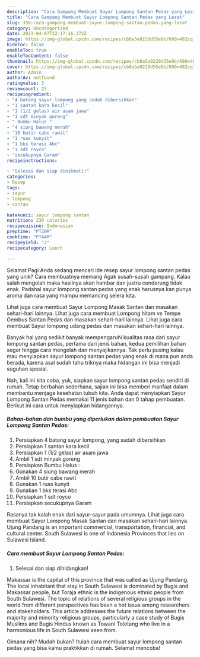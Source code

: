 ```yaml
---
description: "Cara Gampang Membuat Sayur Lompong Santan Pedas yang Lezat"
title: "Cara Gampang Membuat Sayur Lompong Santan Pedas yang Lezat"
slug: 358-cara-gampang-membuat-sayur-lompong-santan-pedas-yang-lezat
category: Uncategorized
date: 2023-04-07T22:17:16.372Z
image: https://img-global.cpcdn.com/recipes/cb8a5e9220d55e9b/680x482cq70/sayur-lompong-santan-pedas-foto-resep-utama.jpg
hideToc: false
enableToc: true
enableTocContent: false
thumbnail: https://img-global.cpcdn.com/recipes/cb8a5e9220d55e9b/680x482cq70/sayur-lompong-santan-pedas-foto-resep-utama.jpg
cover: https://img-global.cpcdn.com/recipes/cb8a5e9220d55e9b/680x482cq70/sayur-lompong-santan-pedas-foto-resep-utama.jpg
author: Admin
authorAv: notfound
ratingvalue: 3
reviewcount: 25
recipeingredient:
- "4 batang sayur lompong yang sudah dibersihkan"
- "1 santan kara kecil"
- "1 (1/2 gelas) air asam jawa"
- "1 sdt minyak goreng"
- " Bumbu Halus "
- "4 siung bawang merah"
- "10 butir cabe rawit"
- "1 ruas kunyit"
- "1 bks terasi Abc"
- "1 sdt royco"
- "secukupnya Garam"
recipeinstructions:

- "Selesai dan siap dinikmati!"
categories:
- Resep
tags:
- sayur
- lompong
- santan

katakunci: sayur lompong santan 
nutrition: 239 calories
recipecuisine: Indonesian
preptime: "PT20M"
cooktime: "PT44M"
recipeyield: "2"
recipecategory: Lunch

---
```



Selamat Pagi Anda sedang mencari ide resep sayur lompong santan pedas yang unik? Cara membuatnya memang Agak susah-susah gampang. Kalau salah mengolah maka hasilnya akan hambar dan justru cenderung tidak enak. Padahal sayur lompong santan pedas yang enak harusnya kan punya aroma dan rasa yang mampu memancing selera kita.


Lihat juga cara membuat Sayur Lompong Masak Santan dan masakan sehari-hari lainnya. Lihat juga cara membuat Lompong hitam vs Tempe Gembus Santan Pedas dan masakan sehari-hari lainnya. Lihat juga cara membuat Sayur lompong udang pedas dan masakan sehari-hari lainnya.

Banyak hal yang sedikit banyak mempengaruhi kualitas rasa dari sayur lompong santan pedas, pertama dari jenis bahan, kedua pemilihan bahan segar hingga cara mengolah dan menyajikannya. Tak perlu pusing kalau mau menyiapkan sayur lompong santan pedas yang enak di mana pun anda berada, karena asal sudah tahu triknya maka hidangan ini bisa menjadi suguhan spesial.


Nah, kali ini kita coba, yuk, siapkan sayur lompong santan pedas sendiri di rumah. Tetap berbahan sederhana, sajian ini bisa memberi manfaat dalam membantu menjaga kesehatan tubuh kita. Anda dapat menyiapkan Sayur Lompong Santan Pedas memakai 11 jenis bahan dan 0 tahap pembuatan. Berikut ini cara untuk menyiapkan hidangannya.

<!--inarticleads1-->

##### Bahan-bahan dan bumbu yang diperlukan dalam pembuatan Sayur Lompong Santan Pedas:

1. Persiapkan 4 batang sayur lompong, yang sudah dibersihkan
1. Persiapkan 1 santan kara kecil
1. Persiapkan 1 (1/2 gelas) air asam jawa
1. Ambil 1 sdt minyak goreng
1. Persiapkan  Bumbu Halus :
1. Gunakan 4 siung bawang merah
1. Ambil 10 butir cabe rawit
1. Gunakan 1 ruas kunyit
1. Gunakan 1 bks terasi Abc
1. Persiapkan 1 sdt royco
1. Persiapkan secukupnya Garam


Rasanya tak kalah enak dari sayur-sayur pada umumnya. Lihat juga cara membuat Sayur Lompong Masak Santan dan masakan sehari-hari lainnya. Ujung Pandang is an important commercial, transportation, financial, and cultural center. South Sulawesi is one of Indonesia Provinces that lies on Sulawesi Island. 

<!--inarticleads2-->

##### Cara membuat Sayur Lompong Santan Pedas:


1. Selesai dan siap dihidangkan!

Makassar is the capital of this province that was called as Ujung Pandang. The local inhabitant that stay in South Sulawesi is dominated by Bugis and Makassar people, but Toraja ethnic is the indigenous ethnic people from South Sulawesi. The topic of relations of several religious groups in the world from different perspectives has been a hot issue among researchers and stakeholders. This article addresses the future relations between the majority and minority religious groups, particularly a case study of Bugis Muslims and Bugis Hindus known as Towani Tolotang who live in a harmonious life in South Sulawesi seen from. 

Gimana nih? Mudah bukan? Itulah cara membuat sayur lompong santan pedas yang bisa kamu praktikkan di rumah. Selamat mencoba!
